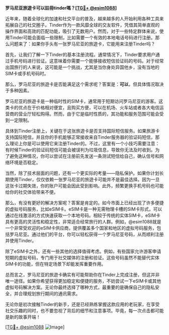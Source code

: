**罗马尼亚旅遊卡可以註冊tinder嗎？[[TG💪+ @esim1088](https://t.me/s/esim1088)]**

近年来，随着全球化的加速和社交平台的普及，越来越多的人开始利用各种工具来拓展自己的社交圈子。Tinder作为一款风靡全球的交友软件，凭借其简单直观的操作界面和高效的匹配功能，吸引了无数用户。然而，对于一些特定群体来说，使用Tinder可能会面临一些限制，比如需要一个有效的本地电话号码进行注册。那么问题来了：如果你手头有一张罗马尼亚的旅遊卡，它能用来注册Tinder吗？

首先，让我们了解一下Tinder的基本注册流程。通常情况下，Tinder要求用户通过手机号码进行验证。这意味着你需要一个能够接收短信验证码的号码。对于经常出国旅行的人来说，这可能是一个挑战，尤其是当你身处异国他乡，没有当地的SIM卡或手机号码时。

那么，罗马尼亚的旅遊卡是否能满足这个需求呢？答案是：**可以**，但具体情况取决于多种因素。

罗马尼亚的旅遊卡是一种临时性的SIM卡，通常用于短期访问罗马尼亚的游客。这类卡的优点在于价格相对便宜，且购买方便，可以在机场、火车站或者各大电信运营商的营业厅轻松购得。然而，由于它是临时性质的，其功能和服务范围可能会受到一定限制。

具体到Tinder注册上，关键在于这张旅遊卡是否支持国际短信服务。如果旅游卡支持国际短信，并且你的手机能够正常接收来自Tinder服务器的验证码短信，那么理论上你是可以使用它来注册Tinder的。不过，这里有一个小技巧需要注意：有时候Tinder的验证码短信可能会被误判为垃圾信息，导致你无法及时收到。为了避免这种情况，你可以尝试在注册前先发送一条测试短信给自己，确认信号和网络环境是否稳定。

当然，除了技术层面的问题，还有一个更实际的考量——隐私保护。如果你计划长期使用Tinder，仅仅依赖一张罗马尼亚的旅遊卡可能并不是最佳选择。因为一旦这张卡过期失效，你的账户可能会因此受到影响。此外，频繁更换手机号码也可能给你的社交体验带来不便。

那么，有没有更好的解决方案呢？答案是肯定的。如今市面上已经出现了许多便捷的虚拟号码服务，比如eSIM卡。eSIM卡是一种无需物理卡槽的SIM卡形式，可以通过在线激活的方式快速获取一个本地号码。相较于传统的实体SIM卡，eSIM卡具有更高的灵活性和稳定性，非常适合经常旅行的人群。例如，@esim1088就是一个非常受欢迎的eSIM卡供应商，提供覆盖多个国家和地区的虚拟号码服务，包括罗马尼亚。通过他们的平台，你可以轻松获得一个罗马尼亚号码，从而顺利注册并使用Tinder。

除了eSIM卡之外，还有一些其他的选择值得考虑。例如，有些国家允许游客申请短期的虚拟号码，专门用于社交媒体的注册和验证。这些号码虽然不能替代实体SIM卡的功能，但在特定场景下却能发挥重要作用。

总而言之，罗马尼亚的旅遊卡确实有可能帮助你在Tinder上完成注册，但这并非唯一途径。如果你希望获得更加稳定和便捷的服务，不妨尝试一下eSIM卡或其他虚拟号码解决方案。无论你最终选择了哪种方式，最重要的是确保自己的隐私安全，并合理规划旅行期间的通讯需求。

无论你是初次接触Tinder的新手，还是已经熟练掌握这款应用的老玩家，在享受社交乐趣的同时，也不要忽视了背后的细节和注意事项。毕竟，每一次点击都可能是新的故事开端！

[[TG💪+ @esim1088](https://t.me/s/esim1088) ![Image](https://i.postimg.cc/4NQfJmqS/Snipaste-2025-05-13-00-14-12.png)]